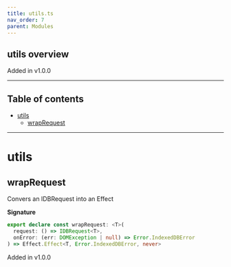 ```yaml
---
title: utils.ts
nav_order: 7
parent: Modules
---
```


## utils overview

Added in v1.0.0

---

<h2 class="text-delta">Table of contents</h2>

- [utils](#utils)
  - [wrapRequest](#wraprequest)

---

# utils

## wrapRequest

Convers an IDBRequest into an Effect

**Signature**

```ts
export declare const wrapRequest: <T>(
  request: () => IDBRequest<T>,
  onError: (err: DOMException | null) => Error.IndexedDBError
) => Effect.Effect<T, Error.IndexedDBError, never>
```

Added in v1.0.0
